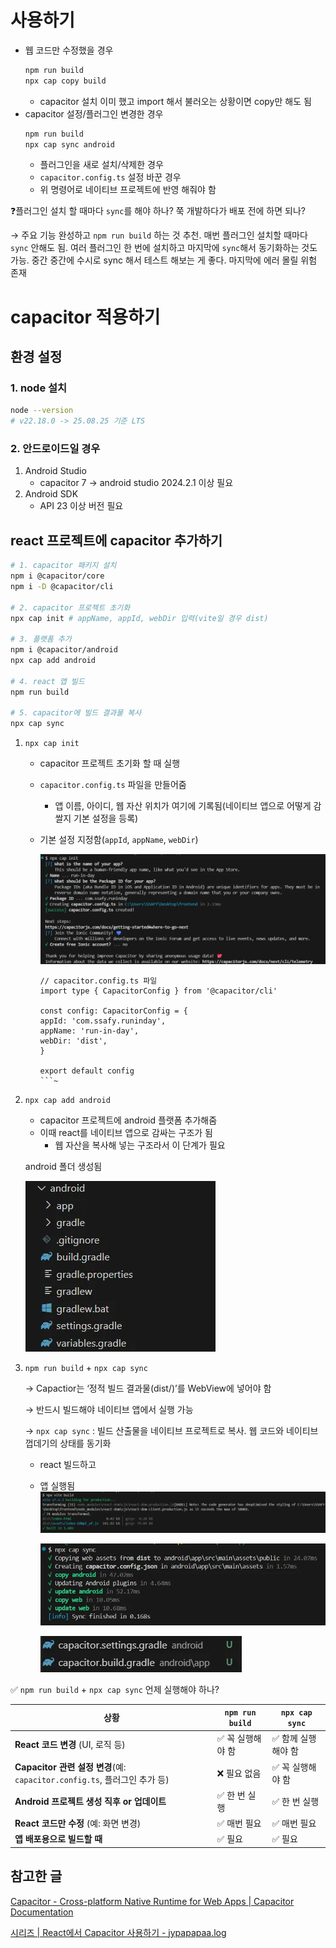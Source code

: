 # 사용하기

- 웹 코드만 수정했을 경우
  ```bash
  npm run build
  npx cap copy build
  ```
  - capacitor 설치 이미 했고 import 해서 불러오는 상황이면 copy만 해도 됨
- capacitor 설정/플러그인 변경한 경우
  ```bash
  npm run build
  npx cap sync android
  ```
  - 플러그인을 새로 설치/삭제한 경우
  - `capacitor.config.ts` 설정 바꾼 경우
  - 위 명령어로 네이티브 프로젝트에 반영 해줘야 함

❓플러그인 설치 할 때마다 `sync`를 해야 하나? 쭉 개발하다가 배포 전에 하면 되나?

→ 주요 기능 완성하고 `npm run build` 하는 것 추천. 매번 플러그인 설치할 때마다 `sync` 안해도 됨. 여러 플러그인 한 번에 설치하고 마지막에 `sync`해서 동기화하는 것도 가능. 중간 중간에 수시로 sync 해서 테스트 해보는 게 좋다. 마지막에 에러 몰릴 위험 존재

# capacitor 적용하기

## 환경 설정

### 1. node 설치

```bash
node --version
# v22.18.0 -> 25.08.25 기준 LTS
```

### 2. 안드로이드일 경우

1. Android Studio
   - capacitor 7 → android studio 2024.2.1 이상 필요
2. Android SDK
   - API 23 이상 버전 필요

## react 프로젝트에 capacitor 추가하기

```bash
# 1. capacitor 패키지 설치
npm i @capacitor/core
npm i -D @capacitor/cli

# 2. capacitor 프로젝트 초기화
npx cap init # appName, appId, webDir 입력(vite일 경우 dist)

# 3. 플랫폼 추가
npm i @capacitor/android
npx cap add android

# 4. react 앱 빌드
npm run build

# 5. capacitor에 빌드 결과물 복사
npx cap sync
```

1. `npx cap init`

   - capacitor 프로젝트 초기화 할 때 실행
   - `capacitor.config.ts` 파일을 만들어줌
     - 앱 이름, 아이디, 웹 자산 위치가 여기에 기록됨(네이티브 앱으로 어떻게 감쌀지 기본 설정을 등록)
   - 기본 설정 지정함(`appId`, `appName`, `webDir`)

     ![alt text](images/리액트에서-capacitor-사용하기.image-1.png)

     ````tsx
     // capacitor.config.ts 파일
     import type { CapacitorConfig } from '@capacitor/cli'

     const config: CapacitorConfig = {
     appId: 'com.ssafy.runinday',
     appName: 'run-in-day',
     webDir: 'dist',
     }

     export default config
     ```~
     ````

2. `npx cap add android`

   - capacitor 프로젝트에 android 플랫폼 추가해줌
   - 이때 react를 네이티브 앱으로 감싸는 구조가 됨
     - 웹 자산을 복사해 넣는 구조라서 이 단계가 필요

   android 폴더 생성됨

   ![alt text](images/리액트에서-capacitor-사용하기.image-2.png)

3. `npm run build` + `npx cap sync`

   → Capactior는 ‘정적 빌드 결과물(dist/)’를 WebView에 넣어야 함

   → 반드시 빌드해야 네이티브 앱에서 실행 가능

   → `npx cap sync` : 빌드 산출물을 네이티브 프로젝트로 복사. 웹 코드와 네이티브 껍데기의 상태를 동기화

   - react 빌드하고
   - 앱 실행됨
     ![alt text](images/리액트에서-capacitor-사용하기.image-3.png)

     ![alt text](images/리액트에서-capacitor-사용하기.image-4.png)

     ![alt text](images/리액트에서-capacitor-사용하기.image-5.png)

✅ `npm run build` + `npx cap sync` 언제 실행해야 하나?

| 상황                                                                      | `npm run build`   | `npx cap sync`      |
| ------------------------------------------------------------------------- | ----------------- | ------------------- |
| **React 코드 변경** (UI, 로직 등)                                         | ✅ 꼭 실행해야 함 | ✅ 함께 실행해야 함 |
| **Capacitor 관련 설정 변경**(예: `capacitor.config.ts`, 플러그인 추가 등) | ❌ 필요 없음      | ✅ 꼭 실행해야 함   |
| **Android 프로젝트 생성 직후 or 업데이트**                                | ✅ 한 번 실행     | ✅ 한 번 실행       |
| **React 코드만 수정** (예: 화면 변경)                                     | ✅ 매번 필요      | ✅ 매번 필요        |
| **앱 배포용으로 빌드할 때**                                               | ✅ 필요           | ✅ 필요             |

## 참고한 글

[Capacitor - Cross-platform Native Runtime for Web Apps | Capacitor Documentation](https://capacitorjs.com/docs)

[시리즈 | React에서 Capacitor 사용하기 - jypapapaa.log](https://velog.io/@jypapapaa/series/React%EC%97%90%EC%84%9C-Capacitor-%EC%82%AC%EC%9A%A9%ED%95%98%EA%B8%B0)
